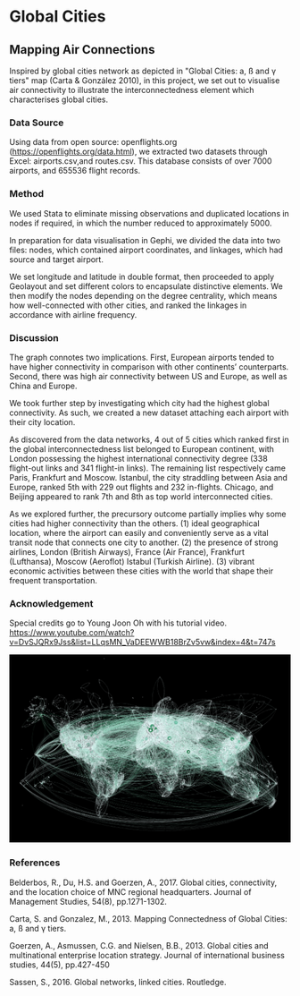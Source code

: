 # Global Cities

## Mapping Air Connections

Inspired by global cities network as depicted in "Global Cities: a, ß and γ tiers" map (Carta & González 2010), in this project, we set out to visualise air connectivity to illustrate the interconnectedness element which characterises global cities.

### Data Source

Using data from open source: openflights.org (https://openflights.org/data.html), we extracted two datasets through Excel: airports.csv,and routes.csv. This database consists of over 7000 airports, and 655536 flight records. 

### Method

We used Stata to eliminate missing observations and duplicated locations in nodes if required, in which the number reduced to approximately 5000.

In preparation for data visualisation in Gephi, we divided the data into two files: nodes, which contained airport coordinates, and linkages, which had source and target airport. 

We set longitude and latitude in double format, then proceeded to apply Geolayout and set different colors to encapsulate distinctive elements. We then modify the nodes depending on the degree centrality, which means how well-connected with other cities, and ranked the linkages in accordance with airline frequency. 

### Discussion

The graph connotes two implications. First, European airports tended to have higher connectivity in comparison with other continents’ counterparts. Second, there was high air connectivity between US and Europe, as well as China and Europe.

We took further step by investigating which city had the highest global connectivity. As such, we created a new dataset attaching each airport with their city location.

As discovered from the data networks, 4 out of 5 cities which ranked first in the global interconnectedness list belonged to European continent, with London possessing the highest international connectivity degree (338 flight-out links and 341 flight-in links). The remaining list respectively came Paris, Frankfurt and Moscow. Istanbul, the city straddling between Asia and Europe, ranked 5th with 229 out flights and 232 in-flights. Chicago, and Beijing appeared to rank 7th and 8th as top world interconnected cities. 

As we explored further, the precursory outcome partially implies why some cities had higher connectivity than the others. (1) ideal geographical location, where the airport can easily and conveniently serve as a vital transit node that connects one city to another. (2) the presence of strong airlines,  London (British Airways), France (Air France), Frankfurt (Lufthansa), Moscow (Aeroflot) Istabul (Turkish Airline). (3) vibrant economic activities between these cities with the world that shape their frequent transportation. 




### Acknowledgement

Special credits go to Young Joon Oh with his tutorial video.
https://www.youtube.com/watch?v=DvSJQRx9Jss&list=LLqsMN_VaDEEWWB18BrZv5vw&index=4&t=747s

![Air connections between cities around the world](map002.png)

### References

Belderbos, R., Du, H.S. and Goerzen, A., 2017. Global cities, connectivity, and the location choice of MNC regional headquarters. Journal of Management Studies, 54(8), pp.1271-1302.

Carta, S. and Gonzalez, M., 2013. Mapping Connectedness of Global Cities: a, ß and γ tiers.

Goerzen, A., Asmussen, C.G. and Nielsen, B.B., 2013. Global cities and multinational enterprise location strategy. Journal of international business studies, 44(5), pp.427-450

Sassen, S., 2016. Global networks, linked cities. Routledge.


